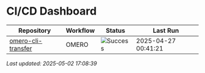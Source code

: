 # CI/CD Dashboard

| Repository | Workflow | Status | Last Run |
| ---------- | -------- | ------ | -------- |
| [omero-cli-transfer](https://github.com/ome/omero-cli-transfer) | OMERO | ![Success](https://img.shields.io/badge/Success-brightgreen) | 2025-04-27 00:41:21 |


*Last updated: 2025-05-02 17:08:39*